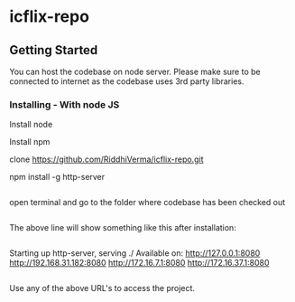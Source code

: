 # icflix-repo

## Getting Started
You can host the codebase on node server. Please make sure to be connected to internet as the codebase uses 3rd party libraries.

### Installing - With node JS

Install node

Install npm

clone https://github.com/RiddhiVerma/icflix-repo.git

npm install -g http-server

```
```
open terminal and go to the folder where codebase has been checked out
```
```
The above line will show something like this after installation:
```
```
Starting up http-server, serving ./
Available on:
  http://127.0.0.1:8080
  http://192.168.31.182:8080
  http://172.16.7.1:8080
  http://172.16.37.1:8080
```
```
Use any of the above URL's to access the project.
